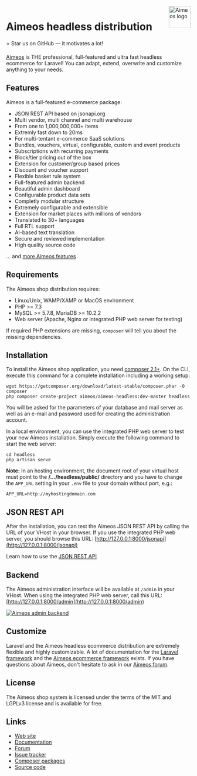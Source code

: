 <a href="https://aimeos.org/">
    <img src="https://aimeos.org/fileadmin/template/icons/logo.png" alt="Aimeos logo" title="Aimeos" align="right" height="60" />
</a>

# Aimeos headless distribution

:star: Star us on GitHub — it motivates a lot!

[Aimeos](https://aimeos.org/Laravel) is THE professional, full-featured and
ultra fast headless ecommerce for Laravel!  You can adapt, extend, overwrite
and customize anything to your needs.

## Features

Aimeos is a full-featured e-commerce package:

* JSON REST API based on jsonapi.org
* Multi vendor, multi channel and multi warehouse
* From one to 1,000,000,000+ items
* Extremly fast down to 20ms
* For multi-tentant e-commerce SaaS solutions
* Bundles, vouchers, virtual, configurable, custom and event products
* Subscriptions with recurring payments
* Block/tier pricing out of the box
* Extension for customer/group based prices
* Discount and voucher support
* Flexible basket rule system
* Full-featured admin backend
* Beautiful admin dashboard
* Configurable product data sets
* Completly modular structure
* Extremely configurable and extensible
* Extension for market places with millions of vendors
* Translated to 30+ languages
* Full RTL support
* AI-based text translation
* Secure and reviewed implementation
* High quality source code

... and [more Aimeos features](https://aimeos.org/features)

## Requirements

The Aimeos shop distribution requires:
- Linux/Unix, WAMP/XAMP or MacOS environment
- PHP >= 7.3
- MySQL >= 5.7.8, MariaDB >= 10.2.2
- Web server (Apache, Nginx or integrated PHP web server for testing)

If required PHP extensions are missing, `composer` will tell you about the missing
dependencies.

## Installation

To install the Aimeos shop application, you need [composer 2.1+](https://getcomposer.org).
On the CLI, execute this command for a complete installation including a working setup:

```
wget https://getcomposer.org/download/latest-stable/composer.phar -O composer
php composer create-project aimeos/aimeos-headless:dev-master headless
```

You will be asked for the parameters of your database and mail server as well as an
e-mail and password used for creating the administration account.

In a local environment, you can use the integrated PHP web server to test your new Aimeos
installation. Simply execute the following command to start the web server:

```
cd headless
php artisan serve
```

**Note:** In an hosting environment, the document root of your virtual host must point to
the **/.../headless/public/** directory and you have to change the `APP_URL` setting in your `.env`
file to your domain without port, e.g.:

```
APP_URL=http://myhostingdomain.com
```

## JSON REST API

After the installation, you can test the Aimeos JSON REST API by calling the URL of your
VHost in your browser. If you use the integrated PHP web server, you should browse
this URL: [http://127.0.0.1:8000/jsonapi](http://127.0.0.1:8000/jsonapi)

Learn how to use the [JSON REST API](https://aimeos.org/docs/latest/frontend/jsonapi/)

## Backend

The Aimeos administration interface will be available at `/admin` in your VHost. When using
the integrated PHP web server, call this URL: [http://127.0.0.1:8000/admin](http://127.0.0.1:8000/admin)

[![Aimeos admin backend](https://aimeos.org/fileadmin/aimeos.org/images/aimeos-backend.png?2021.04)](http://admin.demo.aimeos.org/)

## Customize

Laravel and the Aimeos headless ecommerce distribution are extremely flexible and highly customizable.
A lot of documentation for the [Laravel framework](https://laravel.com) and the
[Aimeos ecommerce framework](https://aimeos.org/docs/latest/) exists. If you have questions
about Aimeos, don't hesitate to ask in our [Aimeos forum](https://aimeos.org/help/).

## License

The Aimeos shop system is licensed under the terms of the MIT and LGPLv3 license and
is available for free.

## Links

* [Web site](https://aimeos.org/Laravel)
* [Documentation](https://aimeos.org/docs/latest/)
* [Forum](https://aimeos.org/help/)
* [Issue tracker](https://github.com/aimeos/aimeos-headless/issues)
* [Composer packages](https://packagist.org/packages/aimeos/aimeos-headless)
* [Source code](https://github.com/aimeos/aimeos-headless)
